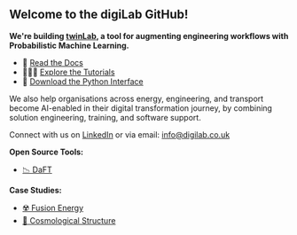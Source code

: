 ## Welcome to the digiLab GitHub!

**We're building [twinLab](https://twinlab.ai), a tool for augmenting engineering workflows with Probabilistic Machine Learning.**
- 📖 [Read the Docs](https://twinlab.ai)
- 👩🏾‍💻 [Explore the Tutorials](https://github.com/digiLab-ai/twinLab-Tutorials)
- 🧪 [Download the Python Interface](https://pypi.org/project/twinlab)

We also help organisations across energy, engineering, and transport become AI-enabled in their digital transformation journey, by combining solution engineering, training, and software support. 

Connect with us on [LinkedIn](https://uk.linkedin.com/company/digilab-solutions-ltd) or via email: [info@digilab.co.uk](mailto:info@digilab.co.uk)

**Open Source Tools:**

-   [📉 DaFT](https://github.com/digiLab-ai/daft)

**Case Studies:**

-   [☢️ Fusion Energy](https://github.com/digiLab-ai/NuclearFusion)
-   [🌌 Cosmological Structure](https://github.com/digiLab-ai/CosmologicalStructure)
